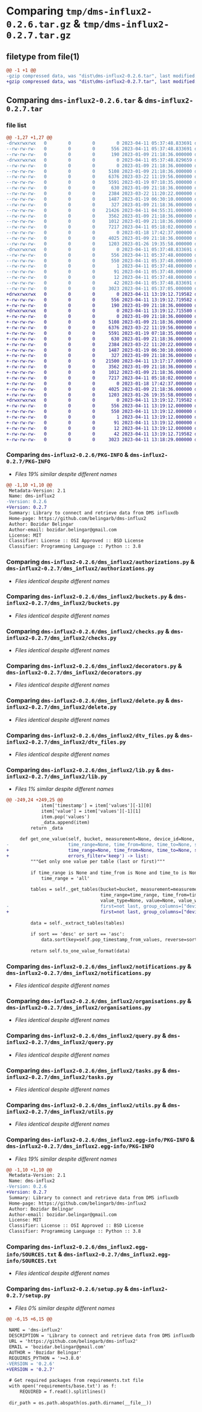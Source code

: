 # Comparing `tmp/dms-influx2-0.2.6.tar.gz` & `tmp/dms-influx2-0.2.7.tar.gz`

## filetype from file(1)

```diff
@@ -1 +1 @@
-gzip compressed data, was "dist\dms-influx2-0.2.6.tar", last modified: Tue Apr 11 05:37:48 2023, max compression
+gzip compressed data, was "dist\dms-influx2-0.2.7.tar", last modified: Tue Apr 11 13:19:12 2023, max compression
```

## Comparing `dms-influx2-0.2.6.tar` & `dms-influx2-0.2.7.tar`

### file list

```diff
@@ -1,27 +1,27 @@
-drwxrwxrwx   0        0        0        0 2023-04-11 05:37:48.833691 dms-influx2-0.2.6/
--rw-rw-rw-   0        0        0      556 2023-04-11 05:37:48.833691 dms-influx2-0.2.6/PKG-INFO
--rw-rw-rw-   0        0        0      190 2023-01-09 21:18:36.000000 dms-influx2-0.2.6/README.md
-drwxrwxrwx   0        0        0        0 2023-04-11 05:37:48.829659 dms-influx2-0.2.6/dms_influx2/
--rw-rw-rw-   0        0        0        0 2023-01-09 21:18:36.000000 dms-influx2-0.2.6/dms_influx2/__init__.py
--rw-rw-rw-   0        0        0     5108 2023-01-09 21:18:36.000000 dms-influx2-0.2.6/dms_influx2/authorizations.py
--rw-rw-rw-   0        0        0     6376 2023-03-22 11:19:56.000000 dms-influx2-0.2.6/dms_influx2/buckets.py
--rw-rw-rw-   0        0        0     5591 2023-01-19 07:18:35.000000 dms-influx2-0.2.6/dms_influx2/checks.py
--rw-rw-rw-   0        0        0      630 2023-01-09 21:18:36.000000 dms-influx2-0.2.6/dms_influx2/decorators.py
--rw-rw-rw-   0        0        0     2384 2023-03-22 11:20:22.000000 dms-influx2-0.2.6/dms_influx2/delete.py
--rw-rw-rw-   0        0        0     1487 2023-01-19 06:30:10.000000 dms-influx2-0.2.6/dms_influx2/dtv_files.py
--rw-rw-rw-   0        0        0      327 2023-01-09 21:18:36.000000 dms-influx2-0.2.6/dms_influx2/exceptions.py
--rw-rw-rw-   0        0        0    21426 2023-04-11 04:55:31.000000 dms-influx2-0.2.6/dms_influx2/lib.py
--rw-rw-rw-   0        0        0     3562 2023-01-09 21:18:36.000000 dms-influx2-0.2.6/dms_influx2/notifications.py
--rw-rw-rw-   0        0        0     1012 2023-01-09 21:18:36.000000 dms-influx2-0.2.6/dms_influx2/organisations.py
--rw-rw-rw-   0        0        0     7217 2023-04-11 05:18:02.000000 dms-influx2-0.2.6/dms_influx2/query.py
--rw-rw-rw-   0        0        0        0 2023-01-18 17:42:37.000000 dms-influx2-0.2.6/dms_influx2/sync.py
--rw-rw-rw-   0        0        0     4025 2023-01-09 21:18:36.000000 dms-influx2-0.2.6/dms_influx2/tasks.py
--rw-rw-rw-   0        0        0     1203 2023-01-26 19:35:58.000000 dms-influx2-0.2.6/dms_influx2/utils.py
-drwxrwxrwx   0        0        0        0 2023-04-11 05:37:48.833691 dms-influx2-0.2.6/dms_influx2.egg-info/
--rw-rw-rw-   0        0        0      556 2023-04-11 05:37:48.000000 dms-influx2-0.2.6/dms_influx2.egg-info/PKG-INFO
--rw-rw-rw-   0        0        0      550 2023-04-11 05:37:48.000000 dms-influx2-0.2.6/dms_influx2.egg-info/SOURCES.txt
--rw-rw-rw-   0        0        0        1 2023-04-11 05:37:48.000000 dms-influx2-0.2.6/dms_influx2.egg-info/dependency_links.txt
--rw-rw-rw-   0        0        0       91 2023-04-11 05:37:48.000000 dms-influx2-0.2.6/dms_influx2.egg-info/requires.txt
--rw-rw-rw-   0        0        0       12 2023-04-11 05:37:48.000000 dms-influx2-0.2.6/dms_influx2.egg-info/top_level.txt
--rw-rw-rw-   0        0        0       42 2023-04-11 05:37:48.833691 dms-influx2-0.2.6/setup.cfg
--rw-rw-rw-   0        0        0     3023 2023-04-11 05:37:05.000000 dms-influx2-0.2.6/setup.py
+drwxrwxrwx   0        0        0        0 2023-04-11 13:19:12.719582 dms-influx2-0.2.7/
+-rw-rw-rw-   0        0        0      556 2023-04-11 13:19:12.719582 dms-influx2-0.2.7/PKG-INFO
+-rw-rw-rw-   0        0        0      190 2023-01-09 21:18:36.000000 dms-influx2-0.2.7/README.md
+drwxrwxrwx   0        0        0        0 2023-04-11 13:19:12.715580 dms-influx2-0.2.7/dms_influx2/
+-rw-rw-rw-   0        0        0        0 2023-01-09 21:18:36.000000 dms-influx2-0.2.7/dms_influx2/__init__.py
+-rw-rw-rw-   0        0        0     5108 2023-01-09 21:18:36.000000 dms-influx2-0.2.7/dms_influx2/authorizations.py
+-rw-rw-rw-   0        0        0     6376 2023-03-22 11:19:56.000000 dms-influx2-0.2.7/dms_influx2/buckets.py
+-rw-rw-rw-   0        0        0     5591 2023-01-19 07:18:35.000000 dms-influx2-0.2.7/dms_influx2/checks.py
+-rw-rw-rw-   0        0        0      630 2023-01-09 21:18:36.000000 dms-influx2-0.2.7/dms_influx2/decorators.py
+-rw-rw-rw-   0        0        0     2384 2023-03-22 11:20:22.000000 dms-influx2-0.2.7/dms_influx2/delete.py
+-rw-rw-rw-   0        0        0     1487 2023-01-19 06:30:10.000000 dms-influx2-0.2.7/dms_influx2/dtv_files.py
+-rw-rw-rw-   0        0        0      327 2023-01-09 21:18:36.000000 dms-influx2-0.2.7/dms_influx2/exceptions.py
+-rw-rw-rw-   0        0        0    21500 2023-04-11 13:17:17.000000 dms-influx2-0.2.7/dms_influx2/lib.py
+-rw-rw-rw-   0        0        0     3562 2023-01-09 21:18:36.000000 dms-influx2-0.2.7/dms_influx2/notifications.py
+-rw-rw-rw-   0        0        0     1012 2023-01-09 21:18:36.000000 dms-influx2-0.2.7/dms_influx2/organisations.py
+-rw-rw-rw-   0        0        0     7217 2023-04-11 05:18:02.000000 dms-influx2-0.2.7/dms_influx2/query.py
+-rw-rw-rw-   0        0        0        0 2023-01-18 17:42:37.000000 dms-influx2-0.2.7/dms_influx2/sync.py
+-rw-rw-rw-   0        0        0     4025 2023-01-09 21:18:36.000000 dms-influx2-0.2.7/dms_influx2/tasks.py
+-rw-rw-rw-   0        0        0     1203 2023-01-26 19:35:58.000000 dms-influx2-0.2.7/dms_influx2/utils.py
+drwxrwxrwx   0        0        0        0 2023-04-11 13:19:12.719582 dms-influx2-0.2.7/dms_influx2.egg-info/
+-rw-rw-rw-   0        0        0      556 2023-04-11 13:19:12.000000 dms-influx2-0.2.7/dms_influx2.egg-info/PKG-INFO
+-rw-rw-rw-   0        0        0      550 2023-04-11 13:19:12.000000 dms-influx2-0.2.7/dms_influx2.egg-info/SOURCES.txt
+-rw-rw-rw-   0        0        0        1 2023-04-11 13:19:12.000000 dms-influx2-0.2.7/dms_influx2.egg-info/dependency_links.txt
+-rw-rw-rw-   0        0        0       91 2023-04-11 13:19:12.000000 dms-influx2-0.2.7/dms_influx2.egg-info/requires.txt
+-rw-rw-rw-   0        0        0       12 2023-04-11 13:19:12.000000 dms-influx2-0.2.7/dms_influx2.egg-info/top_level.txt
+-rw-rw-rw-   0        0        0       42 2023-04-11 13:19:12.719582 dms-influx2-0.2.7/setup.cfg
+-rw-rw-rw-   0        0        0     3023 2023-04-11 13:18:29.000000 dms-influx2-0.2.7/setup.py
```

### Comparing `dms-influx2-0.2.6/PKG-INFO` & `dms-influx2-0.2.7/PKG-INFO`

 * *Files 19% similar despite different names*

```diff
@@ -1,10 +1,10 @@
 Metadata-Version: 2.1
 Name: dms-influx2
-Version: 0.2.6
+Version: 0.2.7
 Summary: Library to connect and retrieve data from DMS influxdb
 Home-page: https://github.com/belingarb/dms-influx2
 Author: Bozidar Belingar
 Author-email: bozidar.belingar@gmail.com
 License: MIT
 Classifier: License :: OSI Approved :: BSD License
 Classifier: Programming Language :: Python :: 3.8
```

### Comparing `dms-influx2-0.2.6/dms_influx2/authorizations.py` & `dms-influx2-0.2.7/dms_influx2/authorizations.py`

 * *Files identical despite different names*

### Comparing `dms-influx2-0.2.6/dms_influx2/buckets.py` & `dms-influx2-0.2.7/dms_influx2/buckets.py`

 * *Files identical despite different names*

### Comparing `dms-influx2-0.2.6/dms_influx2/checks.py` & `dms-influx2-0.2.7/dms_influx2/checks.py`

 * *Files identical despite different names*

### Comparing `dms-influx2-0.2.6/dms_influx2/decorators.py` & `dms-influx2-0.2.7/dms_influx2/decorators.py`

 * *Files identical despite different names*

### Comparing `dms-influx2-0.2.6/dms_influx2/delete.py` & `dms-influx2-0.2.7/dms_influx2/delete.py`

 * *Files identical despite different names*

### Comparing `dms-influx2-0.2.6/dms_influx2/dtv_files.py` & `dms-influx2-0.2.7/dms_influx2/dtv_files.py`

 * *Files identical despite different names*

### Comparing `dms-influx2-0.2.6/dms_influx2/lib.py` & `dms-influx2-0.2.7/dms_influx2/lib.py`

 * *Files 1% similar despite different names*

```diff
@@ -249,24 +249,25 @@
             item['timestamp'] = item['values'][-1][0]
             item['value'] = item['values'][-1][1]
             item.pop('values')
             _data.append(item)
         return _data
 
     def get_one_value(self, bucket, measurement=None, device_id=None, description=None,
-                      time_range=None, time_from=None, time_to=None, sort='desc', last=True) -> list:
+                      time_range=None, time_from=None, time_to=None, sort='desc', last=True,
+                      errors_filter='keep') -> list:
         """Get only one value per table (last or first)"""
 
         if time_range is None and time_from is None and time_to is None:
             time_range = 'all'
 
         tables = self._get_tables(bucket=bucket, measurement=measurement, device_id=device_id, description=description,
                                   time_range=time_range, time_from=time_from, time_to=time_to, last=last,
                                   value_type=None, value=None, value_within=None, value_min=None, value_max=None,
-                                  first=not last, group_columns=["device_id"])
+                                  first=not last, group_columns=["device_id"], errors_filter=errors_filter)
 
         data = self._extract_tables(tables)
 
         if sort == 'desc' or sort == 'asc':
             data.sort(key=self.pop_timestamp_from_values, reverse=sort == 'desc')
 
         return self.to_one_value_format(data)
```

### Comparing `dms-influx2-0.2.6/dms_influx2/notifications.py` & `dms-influx2-0.2.7/dms_influx2/notifications.py`

 * *Files identical despite different names*

### Comparing `dms-influx2-0.2.6/dms_influx2/organisations.py` & `dms-influx2-0.2.7/dms_influx2/organisations.py`

 * *Files identical despite different names*

### Comparing `dms-influx2-0.2.6/dms_influx2/query.py` & `dms-influx2-0.2.7/dms_influx2/query.py`

 * *Files identical despite different names*

### Comparing `dms-influx2-0.2.6/dms_influx2/tasks.py` & `dms-influx2-0.2.7/dms_influx2/tasks.py`

 * *Files identical despite different names*

### Comparing `dms-influx2-0.2.6/dms_influx2/utils.py` & `dms-influx2-0.2.7/dms_influx2/utils.py`

 * *Files identical despite different names*

### Comparing `dms-influx2-0.2.6/dms_influx2.egg-info/PKG-INFO` & `dms-influx2-0.2.7/dms_influx2.egg-info/PKG-INFO`

 * *Files 19% similar despite different names*

```diff
@@ -1,10 +1,10 @@
 Metadata-Version: 2.1
 Name: dms-influx2
-Version: 0.2.6
+Version: 0.2.7
 Summary: Library to connect and retrieve data from DMS influxdb
 Home-page: https://github.com/belingarb/dms-influx2
 Author: Bozidar Belingar
 Author-email: bozidar.belingar@gmail.com
 License: MIT
 Classifier: License :: OSI Approved :: BSD License
 Classifier: Programming Language :: Python :: 3.8
```

### Comparing `dms-influx2-0.2.6/dms_influx2.egg-info/SOURCES.txt` & `dms-influx2-0.2.7/dms_influx2.egg-info/SOURCES.txt`

 * *Files identical despite different names*

### Comparing `dms-influx2-0.2.6/setup.py` & `dms-influx2-0.2.7/setup.py`

 * *Files 0% similar despite different names*

```diff
@@ -6,15 +6,15 @@
 
 NAME = 'dms-influx2'
 DESCRIPTION = 'Library to connect and retrieve data from DMS influxdb'
 URL = 'https://github.com/belingarb/dms-influx2'
 EMAIL = 'bozidar.belingar@gmail.com'
 AUTHOR = 'Bozidar Belingar'
 REQUIRES_PYTHON = '>=3.8.0'
-VERSION = '0.2.6'
+VERSION = '0.2.7'
 
 # Get required packages from requirements.txt file
 with open('requirements/base.txt') as f:
     REQUIRED = f.read().splitlines()
 
 dir_path = os.path.abspath(os.path.dirname(__file__))
```

